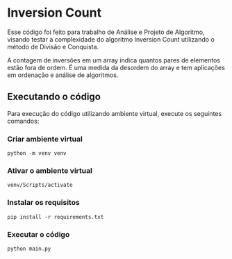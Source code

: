 # Inversion Count 
Esse código foi feito para trabalho de Análise e Projeto de Algoritmo, visando testar a complexidade do algoritmo Inversion Count utilizando o método de Divisão e Conquista.

A contagem de inversões em um array indica quantos pares de elementos estão fora de ordem. É uma medida da desordem do array e tem aplicações em ordenação e análise de algoritmos.

## Executando o código
Para execução do código utilizando ambiente virtual, execute os seguintes comandos:

### Criar ambiente virtual

``
python -m venv venv
``

### Ativar o ambiente virtual

``
venv/Scripts/activate
``

### Instalar os requisitos

``
pip install -r requirements.txt
``

### Executar o código

``
python main.py
``